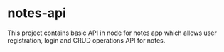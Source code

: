 # notes-api
This project contains basic API in node for notes app which allows user registration, login and CRUD operations API for notes.
